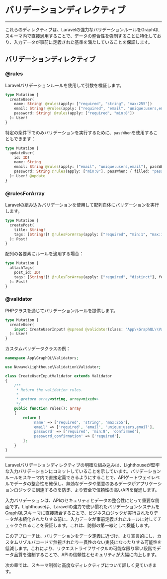 # バリデーションディレクティブ

---

これらのディレクティブは、Laravelの強力なバリデーションルールをGraphQLスキーマ内で直接適用することで、データの整合性を強制することに特化しており、入力データが事前に定義された基準を満たしていることを保証します。

## バリデーションディレクティブ

### @rules

Laravelバリデーションルールを使用して引数を検証します。

```graphql
type Mutation {
  createUser(
    name: String! @rules(apply: ["required", "string", "max:255"])
    email: String! @rules(apply: ["required", "email", "unique:users,email"])
    password: String! @rules(apply: ["required", "min:8"])
  ): User!
}
```

特定の条件下でのみバリデーションを実行するために、`passWhen`を使用することもできます：

```graphql
type Mutation {
  updateUser(
    id: ID!
    name: String
    email: String @rules(apply: ["email", "unique:users,email"], passWhen: { filled: "email" })
    password: String @rules(apply: ["min:8"], passWhen: { filled: "password" })
  ): User! @update
}
```

### @rulesForArray

Laravelの組み込みバリデーションを使用して配列自体にバリデーションを実行します。

```graphql
type Mutation {
  createPost(
    title: String!
    tags: [String!]! @rulesForArray(apply: ["required", "min:1", "max:10"])
  ): Post!
}
```

配列の各要素にルールを適用する場合：

```graphql
type Mutation {
  attachTags(
    post_id: ID!
    tags: [String!]! @rulesForArray(apply: ["required", "distinct"], forEach: ["string", "max:50"])
  ): Post!
}
```

### @validator

PHPクラスを通じてバリデーションルールを提供します。

```graphql
type Mutation {
  createUser(
    input: CreateUserInput! @spread @validator(class: "App\\GraphQL\\Validators\\CreateUserInputValidator")
  ): User!
}
```

カスタムバリデータクラスの例：

```php
namespace App\GraphQL\Validators;

use Nuwave\Lighthouse\Validation\Validator;

class CreateUserInputValidator extends Validator
{
    /**
     * Return the validation rules.
     *
     * @return array<string, array<mixed>>
     */
    public function rules(): array
    {
        return [
            'name' => ['required', 'string', 'max:255'],
            'email' => ['required', 'email', 'unique:users,email'],
            'password' => ['required', 'min:8', 'confirmed'],
            'password_confirmation' => ['required'],
        ];
    }
}
```

---

Laravelバリデーションディレクティブの明確な組み込みは、Lighthouseが堅牢な入力バリデーションにコミットしていることを示しています。バリデーションルールをスキーマ内で直接定義できるようにすることで、APIゲートウェイレベルでデータの整合性を確保し、無効なデータや悪意のあるデータがアプリケーションロジックに到達するのを防ぎ、より安全で信頼性の高いAPIを促進します。

入力バリデーションは、APIのセキュリティとデータの整合性にとって重要な側面です。Lighthouseは、Laravelの強力で使い慣れたバリデーションシステムをGraphQLスキーマに直接統合することで、ビジネスロジックが実行されたりデータが永続化されたりする前に、入力データが事前定義されたルールに対してチェックされることを保証します。これは、防御の第一線として機能します。

このアプローチは、バリデーションをデータ定義に近づけ、より宣言的にし、カスタムリゾルバコードで無視されたり一貫性のない実装になったりする可能性を低減します。これにより、リクエストライフサイクルの可能な限り早い段階でデータ品質を強制することで、APIの信頼性とセキュリティが大幅に向上します。

次の章では、スキーマ制御と高度なディレクティブについて詳しく見ていきます。
